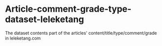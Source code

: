 # Article-comment-grade-type-dataset-leleketang
The dataset contents part of the articles' content/title/type/comment/grade in leleketang.com
